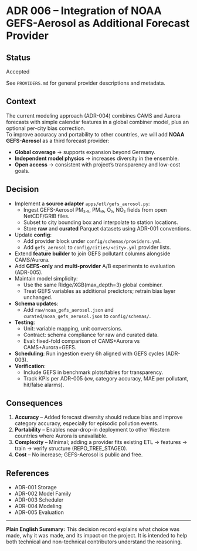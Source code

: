 # ADR 006 – Integration of NOAA GEFS-Aerosol as Additional Forecast Provider

## Status
Accepted

See `PROVIDERS.md` for general provider descriptions and metadata.

## Context
The current modeling approach (ADR-004) combines CAMS and Aurora forecasts with simple calendar features in a global combiner model, plus an optional per-city bias correction.  
To improve accuracy and portability to other countries, we will add **NOAA GEFS-Aerosol** as a third forecast provider:
- **Global coverage** → supports expansion beyond Germany.
- **Independent model physics** → increases diversity in the ensemble.
- **Open access** → consistent with project’s transparency and low-cost goals.

## Decision
- Implement a **source adapter** `apps/etl/gefs_aerosol.py`:
  - Ingest GEFS-Aerosol PM₂.₅, PM₁₀, O₃, NO₂ fields from open NetCDF/GRIB files.
  - Subset to city bounding box and interpolate to station locations.
  - Store **raw** and **curated** Parquet datasets using ADR-001 conventions.
- Update **config**:
  - Add provider block under `config/schemas/providers.yml`.
  - Add `gefs_aerosol` to `config/cities/<city>.yml` provider lists.
- Extend **feature builder** to join GEFS pollutant columns alongside CAMS/Aurora.
- Add **GEFS-only** and **multi-provider** A/B experiments to evaluation (ADR-005).
- Maintain model simplicity:
  - Use the same Ridge/XGB(max_depth=3) global combiner.
  - Treat GEFS variables as additional predictors; retrain bias layer unchanged.
- **Schema updates**:
  - Add `raw/noaa_gefs_aerosol.json` and `curated/noaa_gefs_aerosol.json` to `config/schemas/`.
- **Testing**:
  - Unit: variable mapping, unit conversions.
  - Contract: schema compliance for raw and curated data.
  - Eval: fixed-fold comparison of CAMS+Aurora vs CAMS+Aurora+GEFS.
- **Scheduling**: Run ingestion every 6h aligned with GEFS cycles (ADR-003).
- **Verification**:
  - Include GEFS in benchmark plots/tables for transparency.
  - Track KPIs per ADR-005 (κw, category accuracy, MAE per pollutant, hit/false alarms).

## Consequences
1. **Accuracy** – Added forecast diversity should reduce bias and improve category accuracy, especially for episodic pollution events.
2. **Portability** – Enables near-drop-in deployment to other Western countries where Aurora is unavailable.
3. **Complexity** – Minimal; adding a provider fits existing ETL → features → train → verify structure (REPO_TREE_STAGE0).
4. **Cost** – No increase; GEFS-Aerosol is public and free.

## References
- ADR-001 Storage
- ADR-002 Model Family
- ADR-003 Scheduler
- ADR-004 Modeling
- ADR-005 Evaluation

---
**Plain English Summary:**
This decision record explains what choice was made, why it was made, and its impact on the project.
It is intended to help both technical and non-technical contributors understand the reasoning.